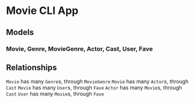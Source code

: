 # Movie CLI App

## Models
### Movie, Genre, MovieGenre, Actor, Cast, User, Fave

## Relationships
`Movie` has many `Genre`s, through `MovieGenre`
`Movie` has many `Actor`s, through `Cast`
`Movie` has many `User`s, through `Fave`
`Actor` has many `Movie`s, through `Cast`
`User` has many `Movie`s, through `Fave`